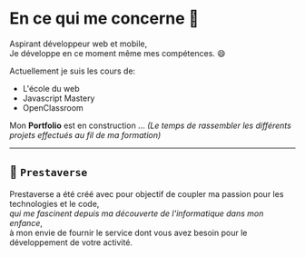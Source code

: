# En ce qui me concerne 👋

Aspirant développeur web et mobile,<br />
Je développe en ce moment même mes compétences. 😄

Actuellement je suis les cours de:
<ul>
  <li>L'école du web</li>
  <li>Javascript Mastery</li>
  <li>OpenClassroom</li>
</ul>

Mon **Portfolio** est en construction ... *(Le temps de rassembler les différents projets effectués au fil de ma formation)*

<hr />

## 💬 `Prestaverse`

Prestaverse a été créé avec pour objectif de coupler ma passion pour les technologies et le code,<br /> 
*qui me fascinent depuis ma découverte de l'informatique dans mon enfance*,<br /> 
à mon envie de fournir le service dont vous avez besoin pour le développement de votre activité.

<!--
**L0ot3r/L0ot3r** is a ✨ _special_ ✨ repository because its `README.md` (this file) appears on your GitHub profile.

Here are some ideas to get you started:

- 🔭 I’m currently working on ...
- 🌱 I’m currently learning ...
- 👯 I’m looking to collaborate on ...
- 🤔 I’m looking for help with ...
- 💬 Ask me about ...
- 📫 How to reach me: ...
- 😄 Pronouns: ...
- ⚡ Fun fact: ...
-->
